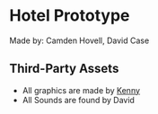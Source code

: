 # Hotel Prototype

 Made by: Camden Hovell, David Case

## Third-Party Assets

 - All graphics are made by [Kenny](https://kenney.nl/)
 - All Sounds are found by David
